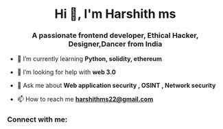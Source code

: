 <h1 align="center">Hi 👋, I'm Harshith ms</h1>
<h3 align="center">A passionate frontend developer, Ethical Hacker, Designer,Dancer from India</h3>

- 🌱 I’m currently learning **Python, solidity, ethereum**

- 🤝 I’m looking for help with **web 3.0**

- 💬 Ask me about **Web application security , OSINT , Network security**

- 📫 How to reach me **harshithms22@gmail.com**

<h3 align="left">Connect with me:</h3>
<p align="left">
</P>
